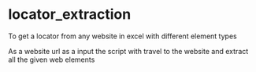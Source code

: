 # locator_extraction
To get a locator from any website in excel with different element types


As a website url as a input the script with travel to the website and extract all the given web elements
